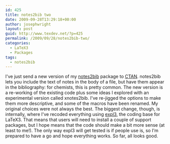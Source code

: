 ```yaml
---
id: 425
title: notes2bib two
date: 2009-09-28T13:29:18+00:00
author: josephwright
layout: post
guid: http://www.texdev.net/?p=425
permalink: /2009/09/28/notes2bib-two/
categories:
  - LaTeX3
  - Packages
tags:
  - notes2bib
---
```

I've just send a new version of my <a title="Integrating notes into the bibliography" href="http://ctan.org/pkg/notes2bib">notes2bib</a> package to <a title="The Comprehensive TeX Archive Network" href="http://www.ctan.org">CTAN</a>. notes2bib lets you include the text of notes in the body of a file, but have them appear in the bibliography: for chemists, this is pretty common. The new version is a re-working of the existing code plus some ideas I explored with an experimental version called xnotes2bib. I've re-jigged the options to make them more descriptive, and some of the macros have been renamed. My original choices were not always the best. The biggest change, though, is internally, where I've recoded everything using <a title="The expl3 bundle: Low-level LaTeX3 programming conventions" href="http://ctan.org/pkg/l3kernel">expl3</a>, the coding base for LaTeX3. That means that users will need to install a couple of support packages, but I hope means that the code should make a bit more sense (at least to me!). The only way expl3 will get tested is if people use is, so I'm prepared to have a go and hope everything works. So far, all looks good.